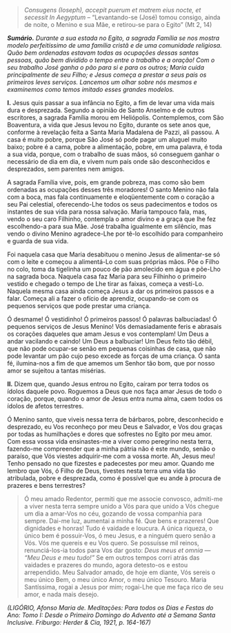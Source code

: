 > *Consugens (Ioseph), accepit puerum et matrem eius nocte, et secessit In Aegyptum* – “Levantando-se (José) tomou consigo, ainda de noite, o Menino e sua Mãe, e retirou-se para o Egito” (Mt 2, 14)

***Sumário.** Durante a sua estada no Egito, a sagrada Família se nos mostra modelo perfeitíssimo de uma família cristã e de uma comunidade religiosa. Quão bem ordenadas estavam todas as ocupações dessas santas pessoas, quão bem dividido o tempo entre o trabalho e a oração! Com o seu trabalho José ganha o pão para si e para os outros; Maria cuida principalmente de seu Filho; e Jesus começa a prestar a seus pais os primeiros leves serviços. Lancemos um olhar sobre nós mesmos e examinemos como temos imitado esses grandes modelos.*

**I.** Jesus quis passar a sua infância no Egito, a fim de levar uma vida mais dura e desprezada. Segundo a opinião de Santo Anselmo e de outros escritores, a sagrada Família morou em Heliópolis. Contemplemos, com São Boaventura, a vida que Jesus levou no Egito, durante os sete anos que, conforme à revelação feita a Santa Maria Madalena de Pazzi, ali passou. A casa é muito pobre, porque São José só pode pagar um aluguel muito baixo; pobre é a cama, pobre a alimentação, pobre, em uma palavra, é toda a sua vida, porque, com o trabalho de suas mãos, só conseguem ganhar o necessário de dia em dia, e vivem num país onde são desconhecidos e desprezados, sem parentes nem amigos.

A sagrada Família vive, pois, em grande pobreza, mas como são bem ordenadas as ocupações desses três moradores! O santo Menino não fala com a boca, mas fala continuamente e eloqüentemente com o coração a seu Pai celestial, oferecendo-Lhe todos os seus padecimentos e todos os instantes de sua vida para nossa salvação. Maria tampouco fala, mas, vendo o seu caro Filhinho, contempla o amor divino e a graça que lhe fez escolhendo-a para sua Mãe. José trabalha igualmente em silêncio, mas vendo o divino Menino agradece-Lhe por tê-lo escolhido para companheiro e guarda de sua vida.

Foi naquela casa que Maria desabituou o menino Jesus de alimentar-se só com o leite e começou a alimentá-Lo com suas próprias mãos. Põe o Filho no colo, toma da tigelinha um pouco de pão amolecido em água e põe-Lho na sagrada boca. Naquela casa faz Maria para seu Filhinho o primeiro vestido e chegado o tempo de Lhe tirar as faixas, começa a vesti-Lo. Naquela mesma casa ainda começa Jesus a dar os primeiros passos e a falar. Começa ali a fazer o ofício de aprendiz, ocupando-se com os pequenos serviços que pode prestar uma criança.

Ó desmame! Ó vestidinho! Ó primeiros passos! Ó palavras balbuciadas! Ó pequenos serviços de Jesus Menino! Vós demasiadamente feris e abrasais os corações daqueles que amam Jesus e vos contemplam! Um Deus a andar vacilando e caindo! Um Deus a balbuciar! Um Deus feito tão débil, que não pode ocupar-se senão em pequenas coisinhas de casa, que não pode levantar um pão cujo peso excede as forças de uma criança. Ó santa fé, ilumina-nos a fim de que amemos um Senhor tão bom, que por nosso amor se sujeitou a tantas misérias.

**II.** Dizem que, quando Jesus entrou no Egito, caíram por terra todos os ídolos daquele povo. Roguemos a Deus que nos faça amar Jesus de todo o coração, porque, quando o amor de Jesus entra numa alma, caem todos os ídolos de afetos terrestres.

Ó Menino santo, que viveis nessa terra de bárbaros, pobre, desconhecido e desprezado, eu Vos reconheço por meu Deus e Salvador, e Vos dou graças por todas as humilhações e dores que sofrestes no Egito por meu amor. Com essa vossa vida ensinastes-me a viver como peregrino nesta terra, fazendo-me compreender que a minha pátria não é este mundo, senão o paraíso, que Vós viestes adquirir-me com a vossa morte. Ah, Jesus meu! Tenho pensado no que fizestes e padecestes por meu amor. Quando me lembro que Vós, ó Filho de Deus, tivestes nesta terra uma vida tão atribulada, pobre e desprezada, como é possível que eu ande à procura de prazeres e bens terrestres?

> Ó meu amado Redentor, permiti que me associe convosco, admiti-me a viver nesta terra sempre unido a Vós para que unido a Vós chegue um dia a amar-Vos no céu, gozando de vossa companhia para sempre. Dai-me luz, aumentai a minha fé. Que bens e prazeres! Que dignidades e honras! Tudo é vaidade e loucura. A única riqueza, o único bem é possuir-Vos, ó meu Jesus, e a ninguém quero senão a Vós. Vós me quereis e eu Vos quero. Se possuísse mil reinos, renunciá-los-ia todos para Vos dar gosto: *Deus meus et omnia — “Meu Deus e meu tudo!”* Se em outros tempos corri atrás das vaidades e prazeres do mundo, agora detesto-os e estou arrependido. Meu Salvador amado, de hoje em diante, Vós sereis o meu único Bem, o meu único Amor, o meu único Tesouro. Maria Santíssima, rogai a Jesus por mim; rogai-Lhe que me faça rico de seu amor, e nada mais desejo.

*(LIGÓRIO, Afonso Maria de. Meditações: Para todos os Dias e Festas do Ano: Tomo I: Desde o Primeiro Domingo do Advento até a Semana Santa Inclusive. Friburgo: Herder & Cia, 1921, p. 164-167)*
